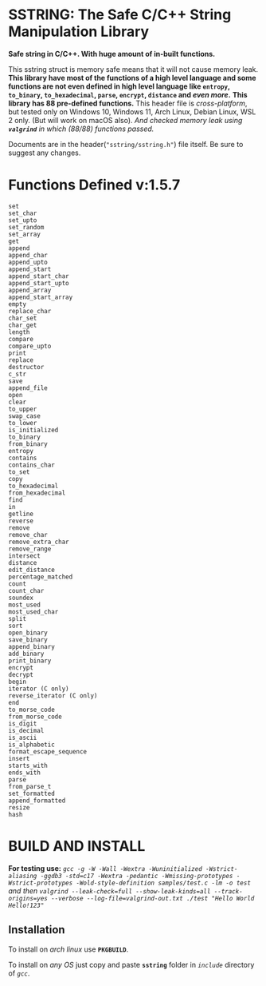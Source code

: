 # SSTRING: The Safe C/C++ String Manipulation Library
**Safe string in C/C++. With huge amount of in-built functions.**

This sstring struct is memory safe means that it will not cause memory leak.
**This library have most of the functions of a high level language and some functions are not even defined in high level language like `entropy`, `to_binary`, `to_hexadecimal`, `parse`, `encrypt`, `distance` and *even more*.**
**This library has 88 pre-defined functions.**
This header file is *cross-platform*, but tested only on Windows 10, Windows 11, Arch Linux, Debian Linux, WSL 2 only. (But will work on macOS also). *And checked memory leak using **`valgrind`** in which (88/88) functions passed.*

Documents are in the header(`"sstring/sstring.h"`) file itself.
Be sure to suggest any changes.

# Functions Defined v:1.5.7

```
set
set_char
set_upto
set_random
set_array
get
append
append_char
append_upto
append_start
append_start_char
append_start_upto
append_array
append_start_array
empty
replace_char
char_set
char_get
length
compare
compare_upto
print
replace
destructor
c_str
save
append_file
open
clear
to_upper
swap_case
to_lower
is_initialized
to_binary
from_binary
entropy
contains
contains_char
to_set
copy
to_hexadecimal
from_hexadecimal
find
in
getline
reverse
remove
remove_char
remove_extra_char
remove_range
intersect
distance
edit_distance
percentage_matched
count
count_char
soundex
most_used
most_used_char
split
sort
open_binary
save_binary
append_binary
add_binary
print_binary
encrypt
decrypt
begin
iterator (C only)
reverse_iterator (C only)
end
to_morse_code
from_morse_code
is_digit
is_decimal
is_ascii
is_alphabetic
format_escape_sequence
insert
starts_with
ends_with
parse
from_parse_t
set_formatted
append_formatted
resize
hash
```
# BUILD AND INSTALL

**For testing use:** *`gcc -g -W -Wall -Wextra -Wuninitialized -Wstrict-aliasing -ggdb3 -std=c17 -Wextra -pedantic -Wmissing-prototypes -Wstrict-prototypes -Wold-style-definition samples/test.c -lm -o test` and then `valgrind --leak-check=full --show-leak-kinds=all --track-origins=yes --verbose --log-file=valgrind-out.txt ./test "Hello World Hello!123"`*

## Installation

To install on *arch linux* use **`PKGBUILD`**.

To install on *any OS* just copy and paste **`sstring`** folder in *`include`* directory of *`gcc`*.
